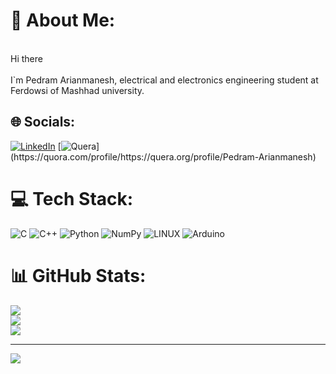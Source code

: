 # 💫 About Me:
<br>Hi there<br><br>I`m Pedram Arianmanesh, electrical and electronics engineering student at Ferdowsi of Mashhad university.


## 🌐 Socials:
[![LinkedIn](https://img.shields.io/badge/LinkedIn-%230077B5.svg?logo=linkedin&logoColor=white)](https://linkedin.com/in/https://www.linkedin.com/in/pedram-arianmanesh/) [![Quera]([https://img.shields.io/badge/Quera-%23B92B27](https://quera.org/).svg?logo=Quera&logoColor=white)](https://quora.com/profile/https://quera.org/profile/Pedram-Arianmanesh) 

# 💻 Tech Stack:
![C](https://img.shields.io/badge/c-%2300599C.svg?style=for-the-badge&logo=c&logoColor=white) ![C++](https://img.shields.io/badge/c++-%2300599C.svg?style=for-the-badge&logo=c%2B%2B&logoColor=white) ![Python](https://img.shields.io/badge/python-3670A0?style=for-the-badge&logo=python&logoColor=ffdd54) ![NumPy](https://img.shields.io/badge/numpy-%23013243.svg?style=for-the-badge&logo=numpy&logoColor=white) ![LINUX](https://img.shields.io/badge/Linux-FCC624?style=for-the-badge&logo=linux&logoColor=black) ![Arduino](https://img.shields.io/badge/-Arduino-00979D?style=for-the-badge&logo=Arduino&logoColor=white)
# 📊 GitHub Stats:
![](https://github-readme-stats.vercel.app/api?username=asdf&theme=algolia&hide_border=false&include_all_commits=true&count_private=true)<br/>
![](https://github-readme-streak-stats.herokuapp.com/?user=asdf&theme=algolia&hide_border=false)<br/>
![](https://github-readme-stats.vercel.app/api/top-langs/?username=asdf&theme=algolia&hide_border=false&include_all_commits=true&count_private=true&layout=compact)

---
[![](https://visitcount.itsvg.in/api?id=asdf&icon=0&color=1)](https://visitcount.itsvg.in)

<!-- Proudly created with GPRM ( https://gprm.itsvg.in ) -->
